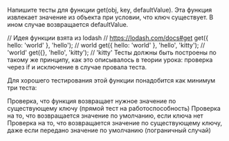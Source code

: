 


Напишите тесты для функции get(obj, key, defaultValue). Эта функция извлекает значение из объекта при условии, что ключ существует. В ином случае возвращается defaultValue.

// Идея функции взята из lodash
// https://lodash.com/docs#get
get({ hello: 'world' }, 'hello'); // world
get({ hello: 'world' }, 'hello', 'kitty'); // 'world'
get({}, 'hello', 'kitty'); // 'kitty'
Тесты должны быть построены по такому же принципу, как это описывалось в теории урока: проверка через if и исключение в случае провала теста.

Для хорошего тестирования этой функции понадобится как минимум три теста:

Проверка, что функция возвращает нужное значение по существующему ключу (прямой тест на работоспособность)
Проверка на то, что возвращается значение по умолчанию, если ключа нет
Проверка на то, что возвращается значение по существующему ключу, даже если передано значение по умолчанию (пограничный случай)
